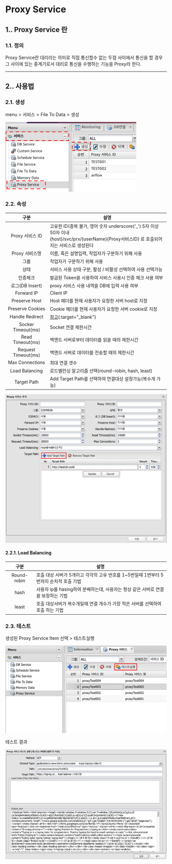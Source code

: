 # Proxy Service
## 1.. Proxy Service 란
### 1.1. 정의
Proxy Service란 대리라는 의미로 직접 통신할수 없는 두점 사이에서 통신을 할 경우 그 사이에 있는 중계기로서 대리로 통신을 수행하는 기능을 Proxy라 한다.

---
## 2.. 사용법
### 2.1. 생성
menu > 서비스 > File To Data > 생성

![Service Create](./images/02-service-proxy-01.png)

### 2.2. 속성

| 구분 | 설명 |
|:---:|---|
| Proxy 서비스 ID | 고유한 ID(중복 불가, 영어 숫자 underscore('_') 5자 이상 50자 이내<br />{host}/svc/prx/{userName}{Proxy서비스ID} 로 호출되어지는 서비스로 생성된다 |
| Proxy 서비스명 | 이름, 혹은 설명입력, 작업자가 구분하기 위해 사용 |
| 그룹 | 작업자가 구분하기 위해 사용 |
| 상태 | 서비스 사용 상태 구분, 활성 / 비활성 선택하여 사용 선택가능 |
| 인증체크 | 발급된 Token을 사용하여 서비스 사용시 인증 체크 사용 여부 |
| 로그(DB Insert) | proxy 서비스 사용 내역을 DB에 입력 사용 여부 |
| Forward IP | Client IP |
| Preserve Host | Host 헤더를 현재 사용자가 요청한 서버 host로 지정 |
| Preserve Cookies | Cookie 헤더를 현재 사용자가 요청한 서버 cookie로 지정 |
| Handle Redirect | [참고](https://hc.apache.org/httpcomponents-client-ga/httpclient/apidocs/org/apache/http/client/config/RequestConfig.Builder.html#setRedirectsEnabled(boolean)){:target="_blank"} |
| Socker Timeout(ms) | Socket 연결 제한시간 |
| Read Timeout(ms) | 백엔드 서버로부터 데이터를 읽을 때의 제한시간 |
| Request Timeout(ms) | 백엔드 서버로 데이터를 전송할 때의 제한시간 |
| Max Connections | 최대 연결 갯수 |
| Load Balancing | 로드밸런싱 알고리즘 선택(round-robin, hash, least) |
| Target Path | Add Target Path를 선택하여 연결대상 설정가능(복수개 가능) |

![Attribute](./images/02-service-proxy-02.png)

#### 2.2.1. Load Balancing

| 구분 | 설명 |
|:---:|---|
| Round-robin | 호출 대상 서버가 5개이고 각각의 고유 번호를 1~5번일때 1번부터 5번까지 순차적 호출 기법 |
| hash | 사용자 ip를 hasing하여 분배하는데, 사용자는 항상 같은 서버로 연결을 보장하는 기법 |
| least | 호출 대상서버가 복수개일때 연결 개수가 가장 적은 서버를 선택하여 호출 하는 기법 |

### 2.3. 테스트

생성된 Proxy Service Item 선택 > 테스트실행

![test](./images/02-service-proxy-03.png)

테스트 결과

![test result](./images/02-service-proxy-04.png)
